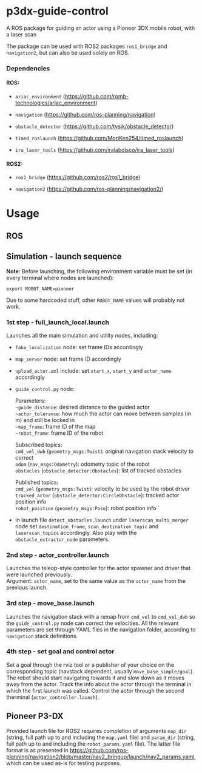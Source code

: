 # p3dx-guide-control
A ROS package for guiding an actor using a Pioneer 3DX mobile robot, with a laser scan 

The package can be used with ROS2 packages `ros1_bridge` and `navigation2`, but can also be used solely on ROS.

### Dependencies
#### ROS:

- `ariac_environment` (https://github.com/romb-technologies/ariac_environment)

- `navigation` (https://github.com/ros-planning/navigation)

- `obstacle_detector` (https://github.com/tysik/obstacle_detector)

- `timed_roslaunch` (https://github.com/MoriKen254/timed_roslaunch)

- `ira_laser_tools` (https://github.com/iralabdisco/ira_laser_tools)

#### ROS2:

- `ros1_bridge` (https://github.com/ros2/ros1_bridge)

- `navigation2` (https://github.com/ros-planning/navigation2/)


# Usage
## ROS
## Simulation - launch sequence 

**Note**: Before launching, the following environment variable must be set (in every terminal where nodes are launched):
```
export ROBOT_NAME=pioneer
```
Due to some hardcoded stuff, other `ROBOT_NAME` values will probably not work.

### 1st step - full_launch_local.launch

Launches all the main simulation and utility nodes, including:

- `fake_localization` node: set frame IDs accordingly
- `map_server` node: set frame ID accordingly
- `upload_actor.xml` include: set `start_x`, `start_y` and `actor_name` accordingly
- `guide_control.py` node:

   Parameters:  
   `~guide_distance`: desired distance to the guided actor  
   `~actor_tolerance`: how much the actor can move between samples (in m) and still be locked in  
   `~map_frame`: frame ID of the map  
   `~robot_frame`: frame ID of the robot  
   
   Subscribed topics:     
   `cmd_vel_dwb` (`geometry_msgs:Twist`): original navigation stack velocity to correct  
   `odom` (`nav_msgs:Odometry`): odometry topic of the robot  
   `obstacles` (`obstacle_detector:Obstacles`): list of tracked obstacles  
   
   Published topics:  
   `cmd_vel` (`geometry_msgs:Twist`): velocity to be used by the robot driver  
   `tracked_actor` (`obstacle_detector:CircleObstacle`): tracked actor position info  
   `robot_position` (`geometry_msgs:Pose`): robot position info   `

- in launch file `detect_obstacles.launch` under `laserscan_multi_merger` node set `destination_frame`, `scan_destination_topic` and `laserscan_topics` accordingly. Also play with the `obstacle_extractor_node` parameters.  

### 2nd step - actor_controller.launch

Launches the teleop-style controller for the actor spawner and driver that were launched previously.  
Argument: `actor_name`, set to the same value as the `actor_name` from the previous launch.

### 3rd step - move_base.launch

Launches the navigation stack with a remap from `cmd_vel` to `cmd_vel_dwb` so the `guide_control.py` node can correct the velocities. All the relevant parameters are set through YAML files in the navigation folder, according to `navigation` stack definitions.

### 4th step - set goal and control actor

Set a goal through the rviz tool or a publisher of your choice on the corresponding topic (navstack dependent, usually `move_base_simple/goal`). The robot should start navigating towards it and slow down as it moves away from the actor. Track the info about the actor through the terminal in which the first launch was called. Control the actor through the second therminal (`actor_controller.launch`).

## Pioneer P3-DX



Provided launch file for ROS2 requires completion of arguments `map_dir` (string, full path up to and including the `map.yaml` file) and `param_dir` (string, full path up to and including the `robot_params.yaml` file). The latter file format is as presented in https://github.com/ros-planning/navigation2/blob/master/nav2_bringup/launch/nav2_params.yaml, which can be used as-is for testing purposes.
